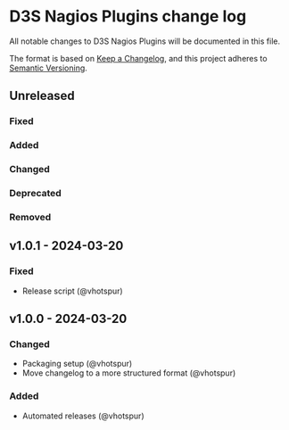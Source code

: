 # D3S Nagios Plugins change log

All notable changes to D3S Nagios Plugins will be documented in this file.

The format is based on [Keep a Changelog](https://keepachangelog.com/en/1.1.0/),
and this project adheres to [Semantic Versioning](https://semver.org/spec/v2.0.0.html).

## Unreleased

### Fixed

### Added

### Changed

### Deprecated

### Removed


## v1.0.1 - 2024-03-20

### Fixed

* Release script (@vhotspur)

## v1.0.0 - 2024-03-20

### Changed

* Packaging setup (@vhotspur)
* Move changelog to a more structured format (@vhotspur)

### Added

* Automated releases (@vhotspur)
